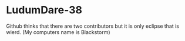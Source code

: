 # LudumDare-38

Github thinks that there are two contributors but it is only eclipse that is wierd. (My computers name is Blackstorm)
